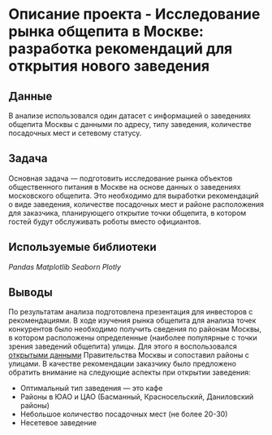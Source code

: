 # Описание проекта - Исследование рынка общепита в Москве: разработка рекомендаций для открытия нового заведения  

## Данные

В анализе использовался один датасет c информацией о заведениях общепита Москвы с данными по адресу, типу заведения, количестве посадочных мест и сетевому статусу.

## Задача

Основная задача — подготовить исследование рынка объектов общественного питания в Москве на основе данных о заведениях московского общепита. 
Это необходимо для выработки рекомендаций о виде заведения, количестве посадочных мест и районе расположения для заказчика, планирующего открытие точки общепита, 
в котором гостей будут обслуживать роботы вместо официантов.

## Используемые библиотеки
*Pandas*
*Matplotlib*
*Seaborn* 
*Plotly* 

## Выводы

По результатам анализа подготовлена презентация для инвесторов с рекомендациями. В ходе изучения рынка общепита для анализа точек конкурентов было необходимо получить 
сведения по районам Москвы, в котором расположены определенные (наиболее популярные с точки зрения заведений общепита) улицы. Для этого я воспользовался 
[открытыми данными](https://github.com/realmmdv/moscow_streets_od) Правительства Москвы и сопоставил районы с улицами. 
В качестве рекомендации заказчику было предложено обратить внимание на следующие аспекты при открытии заведения:
- Оптимальный тип заведения — это кафе
- Районы в ЮАО и ЦАО (Басманный, Красносельский, Даниловский районы)
- Небольшое количество посадочных мест (не более 20-30)
- Несетевое заведение
